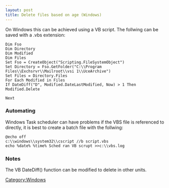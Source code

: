 ```yaml
---
layout: post 
title: Delete files based on age (Windows)
---
```


On Windows this can be achieved using a VB script. The follwing can be
saved with a .vbs extension:

    Dim Fso
    Dim Directory
    Dim Modified
    Dim Files
    Set Fso = CreateObject("Scripting.FileSystemObject")
    Set Directory = Fso.GetFolder("C:\\Program Files\\Exchsrvr\\Mailroot\\vsi 1\\UceArchive")
    Set Files = Directory.Files
    For Each Modified in Files
    If DateDiff("D", Modified.DateLastModified, Now) > 1 Then Modified.Delete

    Next

### Automating

Windows Task scheduler can have problems if the VBS file is referenced
to directly, it is best to create a batch file with the follwing:

    @echo off
    c:\\windows\\system32\\cscript //b script.vbs
    echo %date% %time% Sched ran VB scrupt >>c:\\vbs.log

### Notes

The VB DateDiff() function can be modified to delete in other units.

[Category:Windows](Category:Windows "wikilink")
